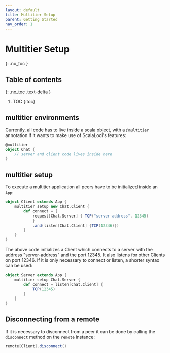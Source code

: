 ```yaml
---
layout: default
title: Multitier Setup
parent: Getting Started
nav_order: 1
---
```

# Multitier Setup
{: .no_toc }


## Table of contents
{: .no_toc .text-delta }

1. TOC
{:toc}

## multitier environments
Currently, all code has to live inside a scala object, with a `@multitier` annotation if it wants to make use of ScalaLoci's features:
```scala
@multitier
object Chat {
    // server and client code lives inside here
}
```
## multitier setup
To execute a multitier application all peers have to be initialized inside an `App`:
```scala
object Client extends App {
    multitier setup new Chat.Client {
        def connect = {
            request[Chat.Server] { TCP("server-address", 12345)
            }
            .and(listen[Chat.Client] {TCP(12346)})
        }
    }
}
```
The above code initializes a Client which connects to a server with the address "server-address" and the port 12345. It also listens
for other Clients on port 12346. If it is only necessary to connect or listen, a shorter syntax can be used:
```scala
object Server extends App {
    multitier setup Chat.Server {
        def connect = listen[Chat.Client] {
            TCP(12345)
        }
    }
}
```


## Disconnecting from a remote
If it is necessary to disconnect from a peer it can be done by calling the `disconnect` method on the `remote` instance:
```scala
remote[Client].disconnect()
```
